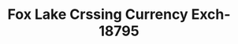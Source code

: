 ---
f_zip-code: 60020
f_state-code: IL
title: Fox Lake Crssing Currency Exch-18795
f_phone: 847-587-5200
f_city-only: Fox Lake
f_address: 1284 S Route 12 Fox Lake
f_location-unique-id: '18795'
slug: fox-lake-crssing-currency-exch-18795
updated-on: '2024-05-30T13:46:58.046Z'
created-on: '2024-05-30T13:36:59.803Z'
published-on: '2024-05-30T13:54:32.469Z'
f_city-state: cms/city/fox-lake-il.md
f_company: cms/company/fox-lake-crssing-currency-exch.md
f_state: cms/state/illinois.md
layout: '[payday-loan].html'
tags: payday-loan
---